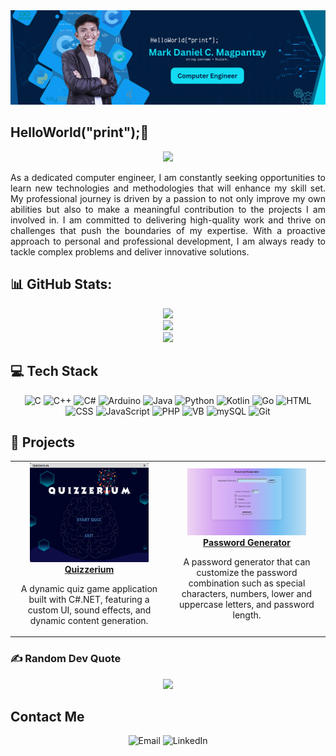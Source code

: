 <div align="center">
  <img src="https://github.com/Nielark/Images/blob/master/My%20Profile%20Banner.png" alt="Profile Banner"/>
</div>

## HelloWorld("print");👋

<p align="center">
  <img src="https://readme-typing-svg.herokuapp.com?size=24&duration=4000&color=00FF00&lines=Welcome+to+my+GitHub+profile!;I+am+a+Computer+Engineer.;I+love+coding.">
</p>

<div align="justify">
  <p>As a dedicated computer engineer, I am constantly seeking opportunities to learn new technologies and methodologies that will enhance my skill set. My professional journey is driven by a passion to not only improve my own abilities but also to make a meaningful contribution to the projects I am involved in. I am committed to delivering high-quality work and thrive on challenges that push the boundaries of my expertise. With a proactive approach to personal and professional development, I am always ready to tackle complex problems and deliver innovative solutions.</p>
</div>

## 📊 GitHub Stats:

<div align="center">
  <img src="https://github-readme-stats.vercel.app/api?username=Nielark&theme=codeSTACKr&hide_border=true&include_all_commits=true&count_private=true"/><br/>
  <img src="https://github-readme-streak-stats.herokuapp.com/?user=Nielark&theme=codeSTACKr&hide_border=true"/><br/>
  <img src="https://github-readme-stats.vercel.app/api/top-langs/?username=Nielark&theme=codeSTACKr&hide_border=true&include_all_commits=true&count_private=true&layout=compact"/>
</div>

## 💻 Tech Stack

<p align="center">
  <img src="https://cdn.jsdelivr.net/gh/devicons/devicon@latest/icons/c/c-original.svg" alt="C" style="width: 50px; height: 50px;"/>
  <img src="https://cdn.jsdelivr.net/gh/devicons/devicon@latest/icons/cplusplus/cplusplus-original.svg" alt="C++" style="width: 50px; height: 50px;"/>
  <img src="https://cdn.jsdelivr.net/gh/devicons/devicon@latest/icons/csharp/csharp-original.svg" alt="C#" style="width: 50px; height: 50px;"/>
  <img src="https://cdn.jsdelivr.net/gh/devicons/devicon@latest/icons/arduino/arduino-original.svg" alt="Arduino" style="width: 50px; height: 50px;"/>
  <img src="https://cdn.jsdelivr.net/gh/devicons/devicon@latest/icons/java/java-original.svg" alt="Java" style="width: 50px; height: 50px;"/>
  <img src="https://cdn.jsdelivr.net/gh/devicons/devicon@latest/icons/python/python-original.svg" alt="Python" style="width: 50px; height: 50px;"/>
  <img src="https://cdn.jsdelivr.net/gh/devicons/devicon@latest/icons/kotlin/kotlin-original.svg" alt="Kotlin" style="width: 50px; height: 50px;"/>
  <img src="https://cdn.jsdelivr.net/gh/devicons/devicon@latest/icons/goland/goland-original.svg" alt="Go" style="width: 50px; height: 50px;"/>
  <img src="https://cdn.jsdelivr.net/gh/devicons/devicon@latest/icons/html5/html5-original.svg" alt="HTML" style="width: 50px; height: 50px;"/>
  <img src="https://cdn.jsdelivr.net/gh/devicons/devicon@latest/icons/css3/css3-original.svg" alt="CSS" style="width: 50px; height: 50px;"/>
  <img src="https://cdn.jsdelivr.net/gh/devicons/devicon@latest/icons/javascript/javascript-original.svg" alt="JavaScript" style="width: 50px; height: 50px;"/>
  <img src="https://cdn.jsdelivr.net/gh/devicons/devicon@latest/icons/php/php-original.svg" alt="PHP" style="width: 50px; height: 50px;"/>
  <img src="https://cdn.jsdelivr.net/gh/devicons/devicon@latest/icons/visualbasic/visualbasic-original.svg" alt="VB" style="width: 50px; height: 50px;"/>
  <img src="https://cdn.jsdelivr.net/gh/devicons/devicon@latest/icons/mysql/mysql-original-wordmark.svg" alt="mySQL" style="width: 50px; height: 50px;"/>
  <img src="https://cdn.jsdelivr.net/gh/devicons/devicon@latest/icons/git/git-original.svg" alt="Git" style="width: 50px; height: 50px;"/>
</p>

## 🚀 Projects

<table align="center">
  <tr>
    <td align="center" width="50%">
      <a href="https://github.com/Nielark/Quizzerium-Quiz-Game">
        <img src="https://github.com/Nielark/Images/blob/master/Quizzerium_image.png" alt="Quizzerium" width="80%"/>
        <br/>
        <strong>Quizzerium</strong>
      </a>
      <p>A dynamic quiz game application built with C#.NET, featuring a custom UI, sound effects, and dynamic content generation.</p>
    </td>
    <td align="center" width="50%">
      <a href="https://nielark.github.io/Web-Password-Generator/">
        <img src="https://github.com/Nielark/Images/blob/master/Password_Generator_Image.png" alt="Quizzerium" width="80%"/>
        <br/>
        <strong>Password Generator</strong>
      </a>
      <p>A password generator that can customize the password combination such as special characters, numbers, lower and uppercase letters, and password length.</p>
    </td>
  </tr>
</table>

### ✍️ Random Dev Quote

<div align="center">
  <img src="https://quotes-github-readme.vercel.app/api?type=horizontal&theme=light"/>
</div>

## Contact Me

<p align="center">
  <a href="mailto:markdanielcmagpantay@gmail.com" style="text-decoration: none;">
    <img src="https://img.shields.io/badge/Email-D14836?style=for-the-badge&logo=gmail&logoColor=white" alt="Email"/>
  </a>
  <a href="http://www.linkedin.com/in/mark-daniel-magpantay" style="text-decoration: none;">
    <img src="https://img.shields.io/badge/LinkedIn-0077B5?style=for-the-badge&logo=linkedin&logoColor=white" alt="LinkedIn"/>
  </a>
</p>

